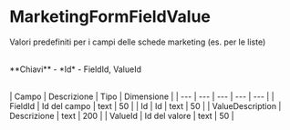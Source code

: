 # MarketingFormFieldValue

Valori predefiniti per i campi delle schede marketing (es. per le liste)

<br>
**Chiavi**
- *Id*
- FieldId, ValueId
<br><br>

| Campo | Descrizione | Tipo | Dimensione | 
| --- | --- | --- | --- | --- |
| FieldId | Id del campo | text | 50 |
| Id | Id | text | 50 |
| ValueDescription | Descrizione | text | 200 |
| ValueId | Id del valore | text | 50 |


